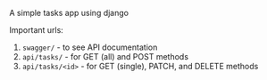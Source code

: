 A simple tasks app using django

Important urls:
1. `swagger/` - to see API documentation
2. `api/tasks/` - for GET (all) and POST methods
3. `api/tasks/<id>` - for GET (single), PATCH, and DELETE methods
